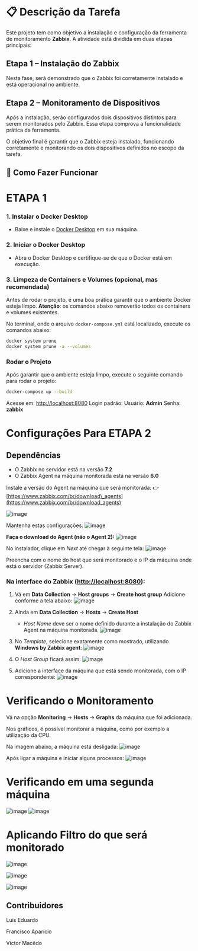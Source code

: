 # 📋 Descrição da Tarefa

Este projeto tem como objetivo a instalação e configuração da ferramenta de monitoramento **Zabbix**. A atividade está dividida em duas etapas principais:

## Etapa 1 – Instalação do Zabbix

Nesta fase, será demonstrado que o Zabbix foi corretamente instalado e está operacional no ambiente.

## Etapa 2 – Monitoramento de Dispositivos

Após a instalação, serão configurados dois dispositivos distintos para serem monitorados pelo Zabbix. Essa etapa comprova a funcionalidade prática da ferramenta.

O objetivo final é garantir que o Zabbix esteja instalado, funcionando corretamente e monitorando os dois dispositivos definidos no escopo da tarefa.

## 🚀 Como Fazer Funcionar

# ETAPA 1

### 1. **Instalar o Docker Desktop**

* Baixe e instale o [Docker Desktop](https://www.docker.com/products/docker-desktop) em sua máquina.

### 2. **Iniciar o Docker Desktop**

* Abra o Docker Desktop e certifique-se de que o Docker está em execução.

### 3. **Limpeza de Containers e Volumes (opcional, mas recomendada)**

Antes de rodar o projeto, é uma boa prática garantir que o ambiente Docker esteja limpo.
**Atenção**: os comandos abaixo removerão todos os containers e volumes existentes.

No terminal, onde o arquivo `docker-compose.yml` está localizado, execute os comandos abaixo:

```bash
docker system prune
docker system prune -a --volumes
```

### Rodar o Projeto

Após garantir que o ambiente esteja limpo, execute o seguinte comando para rodar o projeto:

```bash
docker-compose up --build
```

Acesse em: [http://localhost:8080](http://localhost:8080)
Login padrão:
Usuário: **Admin**
Senha: **zabbix**

# Configurações Para ETAPA 2

## Dependências

* O Zabbix no servidor está na versão **7.2**
* O Zabbix Agent na máquina monitorada está na versão **6.0**

Instale a versão do Agent na máquina que será monitorada:
👉 [https://www.zabbix.com/br/download\_agents](https://www.zabbix.com/br/download_agents)

![image](https://github.com/user-attachments/assets/34d936e0-b580-4bda-9807-30422998cc9b)

Mantenha estas configurações:
![image](https://github.com/user-attachments/assets/791cb91e-0f93-4e90-a42d-e10fe6a36e0f)

**Faça o download do Agent (não o Agent 2):**
![image](https://github.com/user-attachments/assets/bf73fd19-1fbb-4525-ac0e-acf9117be53a)

No instalador, clique em *Next* até chegar à seguinte tela:
![image](https://github.com/user-attachments/assets/62057bd6-3203-4c0c-86b4-6d86a777ea3f)

Preencha com o nome do host que será monitorado e o IP da máquina onde está o servidor (Zabbix Server).



### Na interface do Zabbix ([http://localhost:8080](http://localhost:8080)):

1. Vá em **Data Collection** -> **Host groups** -> **Create host group**
   Adicione conforme a tela abaixo:
   ![image](https://github.com/user-attachments/assets/7cc6f1b0-7fea-494f-9f32-9fa54e59d086)

2. Ainda em **Data Collection** -> **Hosts** -> **Create Host**

   * *Host Name* deve ser o nome definido durante a instalação do Zabbix Agent na máquina monitorada.
     ![image](https://github.com/user-attachments/assets/298d7d9d-c638-46f9-ab67-c981f32527dd)

3. No *Template*, selecione exatamente como mostrado, utilizando **Windows by Zabbix agent**:
   ![image](https://github.com/user-attachments/assets/881d9d43-7be1-4564-bef0-6e495a0b898c)

4. O *Host Group* ficará assim:
   ![image](https://github.com/user-attachments/assets/0e947a03-d748-42d3-b9a1-246f2a9641b2)

5. Adicione a interface da máquina que está sendo monitorada, com o IP correspondente:
   ![image](https://github.com/user-attachments/assets/0e1d592f-7447-4cb8-aa82-43bdf6cfd526)



# Verificando o Monitoramento

Vá na opção **Monitoring** -> **Hosts** -> **Graphs** da máquina que foi adicionada.

Nos gráficos, é possível monitorar a máquina, como por exemplo a utilização da CPU.

Na imagem abaixo, a máquina está desligada:
![image](https://github.com/user-attachments/assets/bef2445d-bfef-41a3-a46c-04d972106f4c)

Após ligar a máquina e iniciar alguns processos:
![image](https://github.com/user-attachments/assets/ec13f0c2-383d-4965-a0da-2154e7bcea8a)

# Verificando em uma segunda máquina
![image](https://github.com/user-attachments/assets/7bcaa29c-e3b0-48e2-92f3-729dd796bd24)
![image](https://github.com/user-attachments/assets/ce1ec9bd-6c30-4b17-a786-3bd606deb5bc)

# Aplicando Filtro do que será monitorado
![image](https://github.com/user-attachments/assets/8281679f-882a-4033-a5b8-08714889427f)

![image](https://github.com/user-attachments/assets/e6df1c12-1f72-4990-af80-799d21d732c5)

![image](https://github.com/user-attachments/assets/e70d0d55-3c4d-41d4-b6b1-ddce6556d90d)


## Contribuidores
Luis Eduardo

Francisco Aparício

Victor Macêdo
